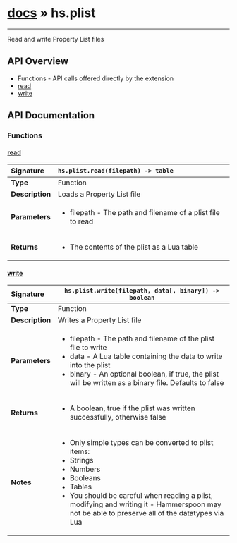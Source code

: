 # [docs](index.md) » hs.plist
---

Read and write Property List files

## API Overview
* Functions - API calls offered directly by the extension
 * [read](#read)
 * [write](#write)

## API Documentation

### Functions

#### [read](#read)
| <span style="float: left;">**Signature**</span> | <span style="float: left;">`hs.plist.read(filepath) -> table` </span>                                                          |
| -----------------------------------------------------|---------------------------------------------------------------------------------------------------------|
| **Type**                                             | Function |
| **Description**                                      | Loads a Property List file |
| **Parameters**                                       | <ul><li>filepath - The path and filename of a plist file to read</li></ul> |
| **Returns**                                          | <ul><li>The contents of the plist as a Lua table</li></ul> |

#### [write](#write)
| <span style="float: left;">**Signature**</span> | <span style="float: left;">`hs.plist.write(filepath, data[, binary]) -> boolean` </span>                                                          |
| -----------------------------------------------------|---------------------------------------------------------------------------------------------------------|
| **Type**                                             | Function |
| **Description**                                      | Writes a Property List file |
| **Parameters**                                       | <ul><li>filepath - The path and filename of the plist file to write</li><li>data - A Lua table containing the data to write into the plist</li><li>binary - An optional boolean, if true, the plist will be written as a binary file. Defaults to false</li></ul> |
| **Returns**                                          | <ul><li>A boolean, true if the plist was written successfully, otherwise false</li></ul> |
| **Notes**                                            | <ul><li>Only simple types can be converted to plist items:</li><li>Strings</li><li>Numbers</li><li>Booleans</li><li>Tables</li><li>You should be careful when reading a plist, modifying and writing it - Hammerspoon may not be able to preserve all of the datatypes via Lua</li></ul> |


